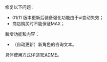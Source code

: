 修复以下问题：

- 01/11 版本更新后装备强化功能由于ui变动失效；
- 商店购买时不能保证MAX；

新增功能和内容：

- （自动更新）新角色的咨询文本。

具体使用方式详见[README](https://github.com/Zebartin/autoxjs-scripts/blob/master/NIKKE/README.md)。
